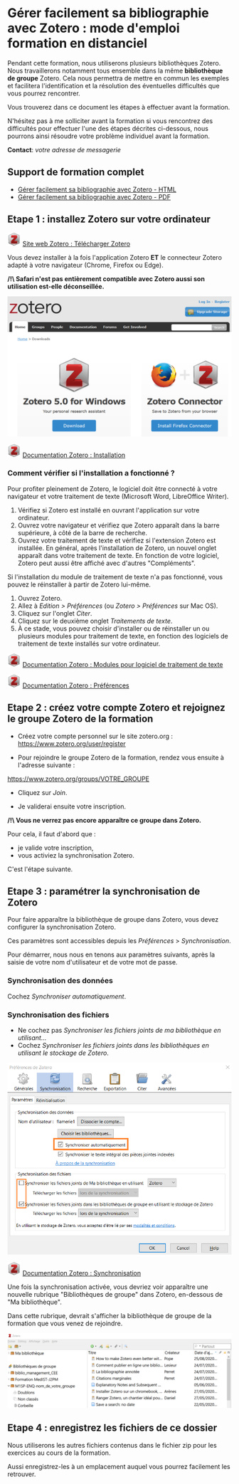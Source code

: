 # Gérer facilement sa bibliographie avec Zotero : mode d'emploi formation en distanciel

Pendant cette formation, nous utiliserons plusieurs bibliothèques Zotero. Nous travaillerons notamment tous ensemble dans la même **bibliothèque de groupe** Zotero. Cela nous permettra de mettre en commun les exemples et facilitera l'identification et la résolution des éventuelles difficultés que vous pourrez rencontrer.

Vous trouverez dans ce document les étapes à effectuer avant la formation.

N'hésitez pas à me solliciter avant la formation si vous rencontrez des difficultés pour effectuer l'une des étapes décrites ci-dessous, nous pourrons ainsi résoudre votre problème individuel avant la formation.

**Contact**: _votre adresse de messagerie_

## Support de formation complet

* [Gérer facilement sa bibliographie avec Zotero - HTML](https://github.com/fflamerie/zotero_gerer_biblio/blob/master/content/gerer_biblio_zotero_COURS.md)
* [Gérer facilement sa bibliographie avec Zotero - PDF](https://github.com/fflamerie/zotero_gerer_biblio/blob/master/content/gerer_biblio_zotero_COURS.pdf)


## Etape 1 : installez Zotero sur votre ordinateur

![zotero][zotero] [Site web Zotero : Télécharger Zotero](https://www.zotero.org/download/)

Vous devez installer à la fois l'application Zotero **ET** le connecteur Zotero adapté à votre navigateur (Chrome, Firefox ou Edge).

**/!\ Safari n'est pas entièrement compatible avec Zotero aussi son utilisation est-elle déconseillée.**

![zotero_install](img/zotero_instal.png)

![zotero][zotero] [Documentation Zotero : Installation](https://www.zotero.org/support/fr/installation)

### Comment vérifier si l'installation a fonctionné ?

Pour profiter pleinement de Zotero, le logiciel doit être connecté à votre navigateur et votre traitement de texte (Microsoft Word, LibreOffice Writer).

1. Vérifiez si Zotero est installé en ouvrant l'application sur votre ordinateur.
2. Ouvrez votre navigateur et vérifiez que Zotero apparaît dans la barre supérieure, à côté de la barre de recherche.
3. Ouvrez votre traitement de texte et vérifiez si l'extension Zotero est installée. En général, après l'installation de Zotero, un nouvel onglet apparaît dans votre traitement de texte. En fonction de votre logiciel, Zotero peut aussi être affiché avec d'autres "Compléments".

Si l'installation du module de traitement de texte n'a pas fonctionné, vous pouvez le réinstaller à partir de Zotero lui-même.

1. Ouvrez Zotero.
2. Allez à *Edition > Préférences* (ou *Zotero > Préférences* sur Mac OS).
3. Cliquez sur l'onglet *Citer*.
4. Cliquez sur le deuxième onglet _Traitements de texte_.
5. À ce stade, vous pouvez choisir d'installer ou de réinstaller un ou plusieurs modules pour traitement de texte, en fonction des logiciels de traitement de texte installés sur votre ordinateur.

![zotero][zotero] [Documentation Zotero : Modules pour logiciel de traitement de texte](https://www.zotero.org/support/fr/word_processor_integration)

![zotero][zotero] [Documentation Zotero : Préférences](https://www.zotero.org/support/fr/preferences)

## Etape 2 : créez votre compte Zotero et rejoignez le groupe Zotero de la formation

* Créez votre compte personnel sur le site zotero.org : https://www.zotero.org/user/register

* Pour rejoindre le groupe Zotero de la formation, rendez vous ensuite  à l'adresse suivante :

https://www.zotero.org/groups/VOTRE_GROUPE

* Cliquez sur _Join_.

* Je validerai ensuite votre inscription.

**/!\\ Vous ne verrez pas encore apparaître ce groupe dans Zotero.**

Pour cela, il faut d'abord que  :

*  je valide votre inscription,
*  vous activiez la synchronisation Zotero.

 C'est l'étape suivante.

## Etape 3 : paramétrer la synchronisation de Zotero

 Pour faire apparaître la bibliothèque de groupe dans Zotero, vous devez configurer la synchronisation Zotero.

 Ces paramètres sont accessibles depuis les _Préférences_ > _Synchronisation_.

 Pour démarrer, nous nous en tenons aux paramètres suivants, après la saisie de votre nom d'utilisateur et de votre mot de passe.

### Synchronisation des données

 Cochez _Synchroniser automatiquement_.

### Synchronisation des fichiers

 * Ne cochez pas _Synchroniser les fichiers joints de ma bibliothèque en utilisant..._
 * Cochez _Synchroniser les fichiers joints dans les bibliothèques en utilisant le stockage de Zotero_.

 ![zotero_pref_sync](img/zotero_pref_sync.png)

 ![zotero][zotero] [Documentation Zotero : Synchronisation](https://www.zotero.org/support/fr/sync)

 Une fois la synchronisation activée, vous devriez voir apparaître une nouvelle rubrique "Bibliothèques de groupe" dans Zotero, en-dessous de "Ma bibliothèque".

 Dans cette rubrique, devrait s'afficher la bibliothèque de groupe de la formation que vous venez de rejoindre.

 ![zotero_bib_groupe](img/zotero_bib_groupe.png)

## Etape 4 : enregistrez les fichiers de ce dossier

Nous utiliserons les autres  fichiers contenus dans le fichier zip pour les exercices au cours de la formation.

Aussi enregistrez-les à un emplacement auquel vous pourrez facilement les retrouver.


[zotero]: img/icone_zotero.png
